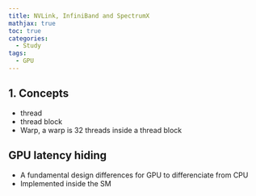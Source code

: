 ```yaml
---
title: NVLink, InfiniBand and SpectrumX
mathjax: true
toc: true
categories:
  - Study
tags:
  - GPU
---
```


## 1. Concepts
- thread
- thread block
- Warp, a warp is 32 threads inside a thread block

## GPU latency hiding
- A fundamental design differences for GPU to differenciate from CPU 
- Implemented inside the SM